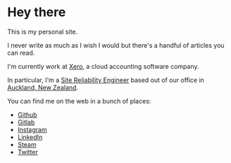 # Hey there

This is my personal site.

I never write as much as I wish I would but there's a handful of articles you can read.

I'm currently work at [Xero](), a cloud accounting software company.

In particular, I'm a [Site Reliability Engineer](https://en.wikipedia.org/wiki/Site_Reliability_Engineering) based out of our office in [Auckland, New Zealand](https://en.wikipedia.org/wiki/Auckland).

You can find me on the web in a bunch of places:

* [Github](https://github.com/marcus-crane)
* [Gitlab](https://gitlab.com/marcus-crane)
* [Instagram](https://instagram.com/sentryism)
* [LinkedIn](https://linkedin.com/in/marcus-crane)
* [Steam](https://steamcommunity.com/id/sandtree/)
* [Twitter](https://twitter.com/sentreh)
